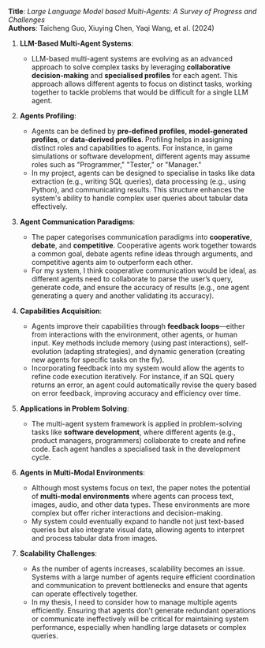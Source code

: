 **Title**: _Large Language Model based Multi-Agents: A Survey of Progress and Challenges_  
**Authors**: Taicheng Guo, Xiuying Chen, Yaqi Wang, et al. (2024)

1. **LLM-Based Multi-Agent Systems**:
   - LLM-based multi-agent systems are evolving as an advanced approach to solve complex tasks by leveraging **collaborative decision-making** and **specialised profiles** for each agent. This approach allows different agents to focus on distinct tasks, working together to tackle problems that would be difficult for a single LLM agent.

2. **Agents Profiling**:
   - Agents can be defined by **pre-defined profiles**, **model-generated profiles**, or **data-derived profiles**. Profiling helps in assigning distinct roles and capabilities to agents. For instance, in game simulations or software development, different agents may assume roles such as "Programmer," "Tester," or "Manager."
   - In my project, agents can be designed to specialise in tasks like data extraction (e.g., writing SQL queries), data processing (e.g., using Python), and communicating results. This structure enhances the system's ability to handle complex user queries about tabular data effectively.

3. **Agent Communication Paradigms**:
   - The paper categorises communication paradigms into **cooperative**, **debate**, and **competitive**. Cooperative agents work together towards a common goal, debate agents refine ideas through arguments, and competitive agents aim to outperform each other.
   - For my system, I think cooperative communication would be ideal, as different agents need to collaborate to parse the user’s query, generate code, and ensure the accuracy of results (e.g., one agent generating a query and another validating its accuracy).

4. **Capabilities Acquisition**:
   - Agents improve their capabilities through **feedback loops**—either from interactions with the environment, other agents, or human input. Key methods include memory (using past interactions), self-evolution (adapting strategies), and dynamic generation (creating new agents for specific tasks on the fly).
   - Incorporating feedback into my system would allow the agents to refine code execution iteratively. For instance, if an SQL query returns an error, an agent could automatically revise the query based on error feedback, improving accuracy and efficiency over time.

5. **Applications in Problem Solving**:
   - The multi-agent system framework is applied in problem-solving tasks like **software development**, where different agents (e.g., product managers, programmers) collaborate to create and refine code. Each agent handles a specialised task in the development cycle.

6. **Agents in Multi-Modal Environments**:
   - Although most systems focus on text, the paper notes the potential of **multi-modal environments** where agents can process text, images, audio, and other data types. These environments are more complex but offer richer interactions and decision-making.
   - My system could eventually expand to handle not just text-based queries but also integrate visual data, allowing agents to interpret and process tabular data from images.

7. **Scalability Challenges**:
   - As the number of agents increases, scalability becomes an issue. Systems with a large number of agents require efficient coordination and communication to prevent bottlenecks and ensure that agents can operate effectively together.
   - In my thesis, I need to consider how to manage multiple agents efficiently. Ensuring that agents don’t generate redundant operations or communicate ineffectively will be critical for maintaining system performance, especially when handling large datasets or complex queries.